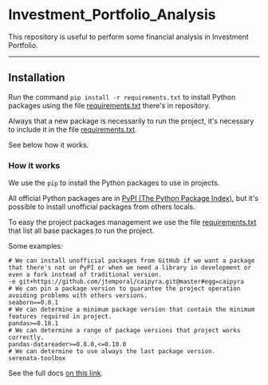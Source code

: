 # **Investment_Portfolio_Analysis**
This repository is useful to perform some financial analysis in Investment Portfolio.

---

## **Installation**

Run the command `pip install -r requirements.txt` to install Python packages using the file [requirements.txt](requirements.txt) there's in repository.

Always that a new package is necessarily to run the project, it's necessary to include it in the file [requirements.txt](requirements.txt).

See below how it works.


### **How it works**

We use the `pip` to install the Python packages to use in projects.

All official Python packages are in [PyPI (The Python Package Index)](https://pypi.org/), but it's possible to install unofficial packages from others locals.

To easy the project packages management we use the file [requirements.txt](requirements.txt) that list all base packages to run the project.

Some examples:
```properties
# We can install unofficial packages from GitHub if we want a package that there's not on PyPI or when we need a library in development or even a fork instead of traditional version.
-e git+https://github.com/jtemporal/caipyra.git@master#egg=caipyra
# We can pin a package version to guarantee the project operation avoiding problems with others versions.
seaborn==0.8.1
# We can determine a minimum package version that contain the minimum features required in project.
pandas>=0.18.1
# We can determine a range of package versions that project works correctly.
pandas-datareader>=0.8.0,<=0.10.0
# We can determine to use always the last package version.
serenata-toolbox
```

See the full docs [on this link](https://pip.pypa.io/en/stable/cli/pip_install/#requirements-file-format).
